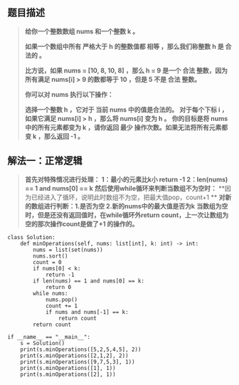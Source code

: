 
## 题目描述

> **给你一个整数数组 nums 和一个整数 k 。**
>
> **如果一个数组中所有 严格大于 h 的整数值都 相等 ，那么我们称整数 h 是 合法的 。**
>
> **比方说，如果 nums = [10, 8, 10, 8] ，那么 h = 9 是一个 合法 整数，因为所有满足 nums[i] > 9 的数都等于 10 ，但是 5 不是 合法 整数。**
>
> **你可以对 nums 执行以下操作：**
>
> **选择一个整数 h ，它对于 当前 nums 中的值是合法的。**
> **对于每个下标 i ，如果它满足 nums[i] > h ，那么将 nums[i] 变为 h 。**
> **你的目标是将 nums 中的所有元素都变为 k ，请你返回 最少 操作次数。如果无法将所有元素都变 k ，那么返回 -1 。**

## 解法一：正常逻辑

> **首先对特殊情况进行处理：**
> **1：最小的元素比k小  return -1**
> **2：len(nums) == 1 and nums[0] == k**
> **然后使用while循环来判断当数组不为空时：**
> **因为已经进入了循环，说明此时数组不为空，把最大值pop，count+1 **
> **对新的数组进行判断：1.是否为空 2.新的nums中的最大值是否为k**
> **当数组为空时，但是还没有返回值时，在while循环外return count，上一次让数组为空的那次操作count是做了+1 的操作的。**

```
class Solution:
    def minOperations(self, nums: list[int], k: int) -> int:
        nums = list(set(nums))
        nums.sort()
        count = 0
        if nums[0] < k:
            return -1
        if len(nums) == 1 and nums[0] == k:
            return 0
        while nums:
            nums.pop()
            count += 1
            if nums and nums[-1] == k:
                return count
        return count

if __name__ == "__main__":
    s = Solution()
    print(s.minOperations([5,2,5,4,5], 2))
    print(s.minOperations([2,1,2], 2))
    print(s.minOperations([9,7,5,3], 1))
    print(s.minOperations([1], 1))
    print(s.minOperations([2], 1))
```
